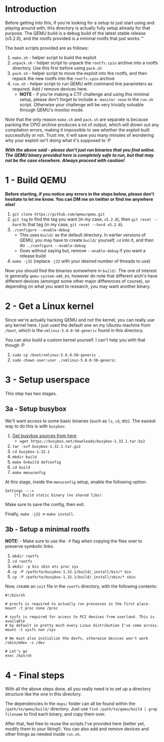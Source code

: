 # Introduction

Before getting into this, if you're looking for a setup to just start using and playing around with, this directory is actually fully setup already for that purpose. The QEMU build is a debug build of the latest stable release (v5.2.0), and the rootfs provided is a minimal rootfs that just works :tm:

The bash scripts provided are as follows:

1. `make.sh` - helper script to build the exploit
2. `unpack.sh` - helper script to unpack the `rootfs.cpio` archive into a rootfs directory. Use this first before using `pack.sh`
3. `pack.sh` - helper script to move the exploit into the rootfs, and then repack the new rootfs into the `rootfs.cpio` archive
4. `run.sh` - helper script to run QEMU with command line parameters as required. Add / remove devices here.
    * **NOTE** - if you're making a CTF challenge and using this minimal setup, please don't forget to include a `-monitor none` in the `run.sh` script. Otherwise your challenge will be very trivially solvable through QEMU's monitor mode.

Note that the only reason `make.sh` and `pack.sh` are separate is because packing the CPIO archive produces a lot of output, which will drown out any compilation errors, making it impossible to see whether the exploit built successfully or not. Trust me, it will save you many minutes of wondering why your exploit isn't doing what it's supposed to :P

***With the above said - please don't just run binaries that you find online. The QEMU binary provided here is completely safe to run, but that may not be the case elsewhere. Always proceed with caution!***

# 1 - Build QEMU

**Before starting, if you notice any errors in the steps below, please don't hesitate to let me know. You can DM me on twitter or find me anywhere else!**

1. `git clone https://github.com/qemu/qemu.git`
2. `git tag` to find the tag you want (in my case, `v5.2.0`), then `git reset --hard` to that tag (in my case, `git reset --hard v5.2.0`).
3. `./configure --enable-debug`
    * This uses `build/` as the default directory. In earlier versions of QEMU, you may have to create `build/` yourself, `cd` into it, and then do `../configure --enable-debug`
    * Goes without saying but, remove `--enable-debug` if you want a release build
4. `make -j32` (replace `-j32` with your desired number of threads to use)

Now you should find the binaries somewhere in `build/`. The one of interest is generally `qemu-system-x86_64`, however do note that different arch's have different devices (amongst some other major differences of course), so depending on what you want to research, you may want another binary.

# 2 - Get a Linux kernel

Since we're actually hacking QEMU and not the kernel, you can really use any kernel here. I just used the default one on my Ubuntu machine from `/boot`, which is the `vmlinuz-5.8.0-50-generic` found in this directory.

You can also build a custom kernel yourself. I can't help you with that though :P

1. `sudo cp /boot/vmlinuz-5.8.0-50-generic .`
2. `sudo chown user:user ./vmlinuz-5.8.0-50-generic`

# 3 - Setup userspace

This step has two stages.

## 3a - Setup busybox

We'll want access to some basic binaries (such as `ls`, `cd`, etc). The easiest way to do this is with `busybox`:

1. [Get busybox sources from here](https://busybox.net/)
    * `wget https://busybox.net/downloads/busybox-1.32.1.tar.bz2`
2. `tar -xvf busybox-1.32.1.tar.gz2`
3. `cd busybox-1.32.1`
4. `mkdir build`
5. `make O=build defconfig`
6. `cd build`
7. `make menuconfig`

At this stage, inside the `menuconfig` setup, enable the following option:

```
Settings --->
    [*] Build static binary (no shared libs)
```

Make sure to save the config, then exit.

Finally, `make -j32` -> `make install`.

## 3b - Setup a minimal rootfs

**NOTE:** - Make sure to use the `-P` flag when copying the files over to preserve symbolic links.

1. `mkdir rootfs`
2. `cd rootfs`
3. `mkdir -p bin sbin etc proc sys`
4. `cp -P /path/to/busybox-1.32.1/build/_install/bin/* bin`
5. `cp -P /path/to/busybox-1.32.1/build/_install/sbin/* sbin`

Now, create an `init` file in the `rootfs` directory, with the following contents:

```
#!/bin/sh

# procfs is required to actually run processes in the first place.
mount -t proc none /proc

# sysfs is required for access to PCI devices from userland. This is available
# by default in pretty much every Linux distribution I've come across.
mount -t sysfs non /sys

# We must also initialize the devfs, otherwise devices won't work
/sbin/mdev -s /dev

# Let's go
exec /bin/sh
```

# 4 - Final steps

With all the above steps done, all you really need is to set up a directory structure like the one in this directory.

The dependencies in the `deps/` folder can all be found within the `/path/to/qemu/build/` directory. Just use `find /path/to/qemu/build | grep filename` to find each binary, and copy them over.

After that, feel free to reuse the scripts I've provided here (better yet, modify them to your liking!). You can also add and remove devices and other things as needed inside `run.sh`.
